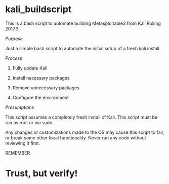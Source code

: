 # kali_buildscript

This is a bash script to automate building Metasploitable3 from Kali Rolling 2017.3


*Purpose*

Just a simple bash script to automate the initial setup of a fresh kali install.


*Process*

1)  Fully update Kali

2)  Install necessary packages

3)  Remove unnecessary packages

4)  Configure the environment


*Presumptions*

This script assumes a completely fresh install of Kali.
This script must be run as root or via sudo.

Any changes or customizations made to the OS may cause this script to
fail, or break some other local functionality.  Never run any code
without reviewing it first.


REMEMBER
# Trust, but verify!
